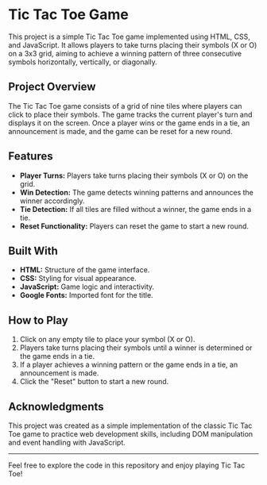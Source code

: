 # Tic Tac Toe Game

This project is a simple Tic Tac Toe game implemented using HTML, CSS, and JavaScript. It allows players to take turns placing their symbols (X or O) on a 3x3 grid, aiming to achieve a winning pattern of three consecutive symbols horizontally, vertically, or diagonally.

## Project Overview

The Tic Tac Toe game consists of a grid of nine tiles where players can click to place their symbols. The game tracks the current player's turn and displays it on the screen. Once a player wins or the game ends in a tie, an announcement is made, and the game can be reset for a new round.

## Features

- **Player Turns:** Players take turns placing their symbols (X or O) on the grid.
- **Win Detection:** The game detects winning patterns and announces the winner accordingly.
- **Tie Detection:** If all tiles are filled without a winner, the game ends in a tie.
- **Reset Functionality:** Players can reset the game to start a new round.

## Built With

- **HTML:** Structure of the game interface.
- **CSS:** Styling for visual appearance.
- **JavaScript:** Game logic and interactivity.
- **Google Fonts:** Imported font for the title.

## How to Play

1. Click on any empty tile to place your symbol (X or O).
2. Players take turns placing their symbols until a winner is determined or the game ends in a tie.
3. If a player achieves a winning pattern or the game ends in a tie, an announcement is made.
4. Click the "Reset" button to start a new round.

## Acknowledgments

This project was created as a simple implementation of the classic Tic Tac Toe game to practice web development skills, including DOM manipulation and event handling with JavaScript.

---

Feel free to explore the code in this repository and enjoy playing Tic Tac Toe!
